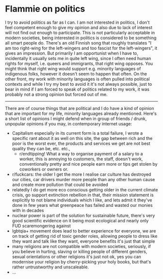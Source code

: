 # Flammie on politics

I try to avoid politics as far as I can. I am not interested in politics, I
don't feel competent enough to give my opinion and also due to lack of interest
will not find out enough to participate. This is not particularly acceptable in
modern societies, being interested in politics is considered to be something all
smart people do. There's an old Finnish song that roughly translates "I am too
right-wing for the left-wingers and too fascist for the left-wingers", it gives
an impression. But primarily I am opportunist when I have to, incidentally it
usually sets me in quite left wing, since I often need human rights for myself,
i.e. queers and immigrants, that right wing opposes. You might think that right
wing would support e.g. minority languages of indigenous folks, however it
doesn't seem to happen that often. On the other front, my work with minority
languages is often pulled into political contexts and while I try my best to
avoid it it's not always possible, just to bear in mind if I am forced to speak
of politics related to my work, it was probably not a strong opinion but forced
out of me.

* * *

There are of course things that are political and I do have a kind of opinion
that are important for my life, minority languages already mentioned. Here's a
short list of opinions I might defend when in group of friends / drunk,
unpopular opinions if you may, in contemporary internet usage:

* Capitalism especially in its current form is a total failure, I wrote a
  specific rant about it as well on this site, the gap between rich and the poor
  is the worst ever, the products and services we get are not best quality they
  can be, etc. etc.,
    * r/endtipping! What a way to organise payment of a salary to a worker, this
      is annoying to customers, the staff, doesn't work, conventionally pretty
      and nice people earn more or tips get stolen by coworkers or owners or.
* r/fuckcars: the older I get the more I realise car culture has destroyed our
  cities, car drivers murder more people than any other human cause and create
  more pollution that could be avoided
* relatedly I do get more eco conscious getting older in the current climate
  crisis, go support extinction rebellion in that, their mission statement is
  explicitly to not blame individuals which I like, and lets admit it they've
  done in few years what greenpeace has failed and wasted our monies with in
  decades
* nuclear power is part of the solution for sustainable future, there's very
  good scientific evidence on it being most ecological and nearly only FUD
  scaremongering against
* lgbtqia+ movement does lead to better experience for everyone, we are on track
  of getting rid of toxic gender roles, allowing people to dress like they want
  and talk like they want, everyone benefits it's just that simple
* many religions are not compatible with modern societies, seriously, if you
  believe in hurting, slaving or killing people of different genders, sexual
  orientations or other religions it's just not ok, yes you can modernise your
  religion by cherry-picking your holy books, but that's rather untrustworthy
  and unscaleable.
* ...

